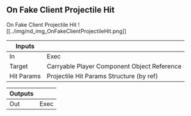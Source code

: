 ## On Fake Client Projectile Hit
On Fake Client Projectile Hit
![[../img/nd_img_OnFakeClientProjectileHit.png]]

|Inputs||
|--|--|
| In | Exec |
| Target | Carryable Player Component Object Reference |
| Hit Params | Projectile Hit Params Structure (by ref) |

|Outputs||
|--|--|
| Out | Exec |
